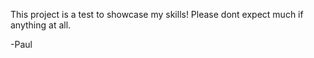 This project is a test to showcase my skills! Please dont expect much if 
anything at all. 


-Paul
